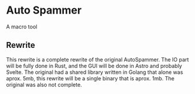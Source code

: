 # Auto Spammer

A macro tool

## Rewrite

This rewrite is a complete rewrite of the original AutoSpammer. The IO part will be fully done in Rust, and the GUI will be done in Astro and probably Svelte. The original had a shared library written in Golang that alone was aprox. 5mb, this rewrite will be a single binary that is aprox. 1mb. The original was also not complete.

